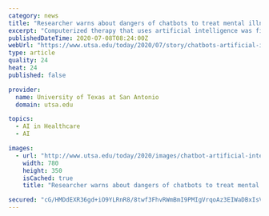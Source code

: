 ```yaml
---
category: news
title: "Researcher warns about dangers of chatbots to treat mental illness"
excerpt: "Computerized therapy that uses artificial intelligence was first recommended in 2006 as a way of providing cognitive behavioral therapy for treatment of depression, panic and phobias. However, in April of this year, due to the coronavirus pandemic ..."
publishedDateTime: 2020-07-08T08:24:00Z
webUrl: "https://www.utsa.edu/today/2020/07/story/chatbots-artificial-intelligence.html"
type: article
quality: 24
heat: 24
published: false

provider:
  name: University of Texas at San Antonio
  domain: utsa.edu

topics:
  - AI in Healthcare
  - AI

images:
  - url: "http://www.utsa.edu/today/2020/images/chatbot-artificial-intelligence_780.png"
    width: 780
    height: 350
    isCached: true
    title: "Researcher warns about dangers of chatbots to treat mental illness"

secured: "cG/HMDdEXR36gd+iO9YLRnR8/8twf3FhvRWmBmI9PMIgVrqoAz3EIWaDBxIsVYTNoWvU1lZqDys3AXr9wXG0VPW1x9JD9CqXSsosOMNHBymkkK2uvHerO6W0ChQxZdhYd4H49GdHr9Vuu6/QW69/lKh3nhMS52Xe88MJq5pulJEaXiMU8yxf2lagDr/3RsJRSlGUxmSzE7BcPz7bVut+KsShl3FbquLYbrrCjrQAEPQKnnl6bGoVxI3qDH0cjX/nUx576vIkAnYCbMCjjb9DFiUMA99cZIESIcievTe59WF+Osc1bgl12VX9P6pI05Ni7CGVk7kIQrpuN6tFh90+KQ==;GWKcxCtCFF/ANRL8joNGKA=="
---
```


